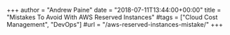 +++
author = "Andrew Paine"
date = "2018-07-11T13:44:00+00:00"
title = "Mistakes To Avoid With AWS Reserved Instances"
#tags = ["Cloud Cost Management", "DevOps"]
#url = "/aws-reserved-instances-mistake/"
+++
